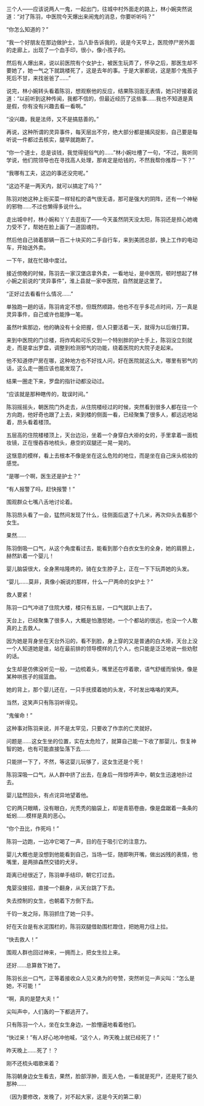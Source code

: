 三个人——应该说两人一鬼，一起出门，往城中村外面走的路上，林小婉突然说道：“对了陈羽，中医院今天爆出来闹鬼的消息，你要听听吗？”

“你怎么知道的？”

“我一个好朋友在那边做护士，当八卦告诉我的，说是今天早上，医院停尸房外面的走廊上，出现了一个血手印，很小，像小孩子的。

然后有人爆出来，说以前医院有个女护士，被医生玩弄了，怀孕之后，那医生却不要她了，她一气之下就跳楼死了，这是去年的事。于是大家都说，这是那个鬼孩子死后不甘，来找爸爸了……”

说完，林小婉转头看着陈羽，想观察他的反应，结果陈羽面无表情，她只好接着说道：“以前听到这种传闻，我都不信的，但最近经历了这些事……我也不知道是真是假，你有没有兴趣去看一看啊。”

“没兴趣，我是法师，又不是搞慈善的。”

再说，这种所谓的灵异事件，每天层出不穷，绝大部分都是捕风捉影，自己要是每听说一件都过去核实，腿早就跑断了。

“你一个道士，总是谈钱，我觉得挺俗气的……”林小婉吐槽了一句，“不过，我听同学说，他们院领导也在寻找高人处理，那肯定是给钱的，不然我帮你推荐一下？”

“我哪有工夫，这边的事还没完呢。”

“这边不是一两天内，就可以搞定了吗？”

陈羽对她这种上街买菜一样轻松的语气很无语，那可是强大的阴阵，还有一个神秘的邪物……不过也懒得多说什么。

走出城中村，林小婉和丫丫去逛街了——今天虽然阴天没太阳，陈羽还是担心她魂力受不了，帮她在脸上画了一道固魂符。

然后他自己骑着那辆一百二十块买的二手自行车，来到美团总部，换上工作的电动车，开始送外卖。

一下午，就在忙碌中度过。

接近傍晚的时候，陈羽去一家汉堡店拿外卖，一看地址，是中医院，顿时想起了林小婉之前说的“灵异事件”，淮上县就一家中医院，自然就是这里了。

“正好过去看看什么情况……”

单独跑一趟的话，陈羽肯定不想，但既然顺路，他也不在乎多花点时间，万一真是灵异事件，自己或许也能挣一笔。

虽然叶紫那边，他的确没有十全把握，但人只要活着一天，就得为以后做打算。

来到中医院的门诊楼，将炸鸡和可乐交到一个特别胖的护士手上，陈羽没立刻就走，而是拿出罗盘，调整到检测邪气的功能，绕着医院的大院子走起来。

他不知道停尸房在哪，这种地方也不好找人问，好在医院就这么大，哪里有邪气的话，这么走一圈应该也能发现了。

结果一圈走下来，罗盘的指针动都没动过。

“应该就是那种瞎传的，耽误时间。”

陈羽摇摇头，朝医院门外走去，从住院楼经过的时候，突然看到很多人都在往一个方向跑，他好奇也跟了上去，来到楼的侧面一看，已经聚集了很多人，都远远地站着，昂头看着楼顶。

五层高的住院楼楼顶上，天台边沿，坐着一个身穿白大褂的女的，手里拿着一面梳妆镜，正在慢吞吞地梳头，悬空的双腿还一晃一晃的。

这惬意的模样，看上去根本不像是坐在这么危险的地位，而是坐在自己床头梳妆的感觉。

“是哪一个啊，医生还是护士？”

“有人报警了吗，赶快报警！”

围观群众七嘴八舌地讨论着。

陈羽昂头看了一会，猛然间发现了什么，往侧面后退了十几米，再次仰头去看那个女生。

果然……

陈羽倒吸一口气，从这个角度看过去，能看到那个白衣女生的全身，她的肩膀上，赫然趴着一个婴儿！

婴儿脑袋很大，全身黑咕隆咚的，骑在女生脖子上，正在一下下玩弄她的头发。

“婴儿……莫非，真像小婉说的那样，什么一尸两命的女护士？”

救人要紧！

陈羽一口气冲进了住院大楼，楼只有五层，一口气就趴上去了。

天台上，已经聚集了很多人，大概是怕激怒她，一个个都站的很远，也没一个人敢真的上去救人。

因为她是背身坐在天台外沿的，看不到脸，身上穿的又是普通的白大褂，天台上没一个人知道她是谁，站在最前排的领导模样的几个人，也只能是泛泛地说一些劝慰的话。

女生却是仿佛没听见一般，一边梳着头，嘴里还在哼着歌，语气舒缓而愉快，像是某种哄孩子的摇篮曲。

她的背上，那个婴儿还在，一只手抚摸着她的头发，不时发出咯咯的笑声。

当然，这笑声只有陈羽听得见。

“鬼催命！”

这种事对陈羽来说，并不是太罕见，只要收了作祟的亡灵就好。

问题是……这女生坐的位置，实在太危险了，就算自己能一下收了那婴儿，恢复神智的她，也有可能直接坠落下去……

只能拼一下了，不然，等这婴儿玩够了，这女生还是个死！

陈羽深吸一口气，从人群中挤了出去，在身后一阵惊呼声中，朝女生迅速地扑过去。

婴儿猛然回头，有点诧异地望着他。

它的两只眼睛，没有眼白，光秃秃的脑袋上，却是青筋卷曲，像是盘踞着一条条的蚯蚓……模样是真的恶心。

“你个丑比，作死吗！”

陈羽一边跑，一边冲它喝了一声，目的在于吸引它的注意力。

婴儿大概也是没想到他能看到自己，当场一怔，随即咧开嘴，做出凶残的表情，他嘴里，是两排森然交错的犬牙。

距离已经很近了，陈羽单手结印，朝它打过去。

鬼婴没接招，直接一个翻身，从天台跳了下去。

失去控制的女生，也朝着下方倒下去。

千钧一发之际，陈羽抓住了她一只手。

好在天台是有水泥围栏的，陈羽双腿借助围栏蹬住，把她用力往上拉。

“快去救人！”

围观人群也回过神来，一拥而上，把女生拉上来。

还好……总算救下她了。

陈羽长出一口气，正等着接收众人见义勇为的夸赞，突然听见一声尖叫：“怎么是她，不可能！”

“啊，真的是楚大夫！”

尖叫声中，人们轰的一下都逃开了。

只有陈羽一个人，坐在女生身边，一脸懵逼地看着他们。

“快过来！”有人好心地冲他喊，“这个人，昨天晚上就已经死了！”

昨天晚上……死了！？

刚不还梳头唱歌来着？

陈羽朝身边女生看去，果然，脸部浮肿，面无人色，一看就是死尸，还是死了挺久那种……

（因为要修改，发晚了，对不起大家，这是今天的第二章）
